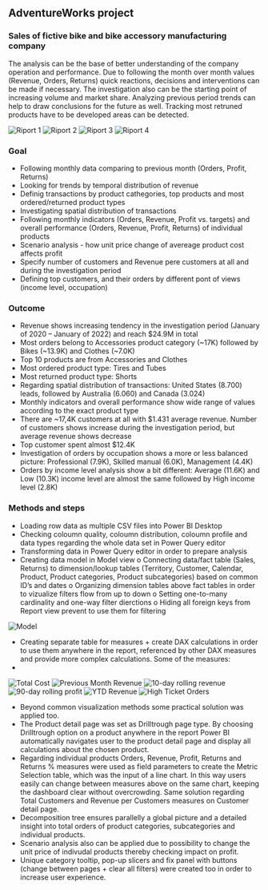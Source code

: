 ## AdventureWorks project
### Sales of fictive bike and bike accessory manufacturing company 
The analysis can be the base of better understanding of the company operation and performance. Due to following the month over month values (Revenue, Orders, Returns) quick reactions, decisions and interventions can be made if necessary. The investigation also can be the starting point of increasing volume and market share. Analyzing previous period trends can help to draw conclusions for the future as well. Tracking most retruned products have to be developed areas can be detected.

![Riport 1](https://github.com/user-attachments/assets/a7516a3d-7cb3-4c6b-af40-f3324fd346b0)
![Riport 2](https://github.com/user-attachments/assets/ebea22e3-e29a-4fb1-b950-d2aad23e6063)
![Riport 3](https://github.com/user-attachments/assets/3b38abf4-c535-44ac-8b05-7958be95d775)
![Riport 4](https://github.com/user-attachments/assets/c065fb3c-35cf-4983-b640-284144f8d74d)
### Goal
-	Following monthly data comparing to previous month (Orders, Profit, Returns)
-	Looking for trends by temporal distribution of revenue
-	Definig transactions by product cathegories, top products and most ordered/returned product types
-	Investigating spatial distribution of transactions
-	Following monthly indicators (Orders, Revenue, Profit vs. targets) and overall performance (Orders, Revenue, Profit, Returns) of individual products
-	Scenario analysis - how unit price change of avereage product cost affects profit
-	Specify number of customers and Revenue pere customers at all and during the investigation period
-	Defining top customers, and their orders by different pont of views (income level, occupation)
### Outcome
-	Revenue shows increasing tendency in the investigation period (January of 2020 – January of 2022) and reach $24.9M in total
-	Most orders belong to Accessories product category (~17K) followed by Bikes (~13.9K) and Clothes (~7.0K)
-	Top 10 products are from Accessories and Clothes
-	Most ordered product type: Tires and Tubes
-	Most returned product type: Shorts
-	Regarding spatial distribution of transactions: United States (8.700) leads, followed by Australia (6.060) and Canada (3.024)
-	Monthly indicators and overall performance show wide range of values according to the exact product type
-	There are ~17,4K customers at all with $1.431 average revenue. Number of customers shows increase during the investigation period, but average revenue shows decrease
-	Top customer spent almost $12.4K
-	Investigation of orders by occupation shows a more or less balanced picture: Professional (7.9K), Skilled manual (6.0K), Management (4.4K)
-	Orders by income level analysis show a bit different: Average (11.6K) and Low (10.3K) income level are almost the same followed by High income level (2.8K)
### Methods and steps
-	Loading row data as multiple CSV files into Power BI Desktop
-	Checking coloumn quality, coloumn distribution, coloumn profile and data types regarding the whole data set in Power Query editor
-	Transforming data in Power Query editor in order to prepare analysis
-	Creating data model in Model view
o	Connecting data/fact table (Sales, Returns) to dimension/lookup tables (Territory, Customer, Calendar, Product, Product categories, Product subcategories) based on common ID’s and dates
o	Organizing dimension tables above fact tables in order to vizualize filters flow from up to down
o	Setting one-to-many cardinality and one-way filter dierctions
o	Hiding all foreign keys from Report view prevent to use them for filtering

![Model](https://github.com/user-attachments/assets/df3b680b-950c-4e5f-9ab8-cd549e580996)
-	Creating separate table for measures + create DAX calculations in order to use them anywhere in the report, referenced by other DAX measures and provide more complex calculations. Some of the measures:
-	
![Total Cost](https://github.com/user-attachments/assets/85fdb6f5-6af9-458e-a623-cfb7d6db4a8c)
![Previous Month Revenue](https://github.com/user-attachments/assets/e5f1c7c5-aca8-4205-8779-5e2caaf5ebfb)
![10-day rolling revenue](https://github.com/user-attachments/assets/62aaa5e3-9e78-456b-b08c-984d5ae53aa1)
![90-day rolling profit](https://github.com/user-attachments/assets/88751816-24ff-4ff2-ab5d-78042917a024)
![YTD Revenue](https://github.com/user-attachments/assets/2eb531d0-c526-410a-a2e9-cbd10b729659)
![High Ticket Orders](https://github.com/user-attachments/assets/5333ae30-8ec3-4708-b5e1-3e96da9919e4)
-	Beyond common visualization methods some practical solution was applied too.
-	The Product detail page was set as Drilltrough page type. By choosing Drilltrough option on a product anywhere in the report Power BI automatically navigates user to the product detail page and display all calculations about the chosen product.
-	Regarding individual products Orders, Revenue, Profit, Returns and Returns % measures were used as field parameters to create the Metric Selection table, which was the input of a line chart. In this way users easily can change between measures above on the same chart, keeping the dashboard clear without overcrowding. Same solution regarding Total Customers and Revenue per Customers measures on Customer detail page.
-	Decomposition tree ensures parallelly a global picture and a detailed insight into total orders of product categories, subcategories and individual products.
-	Scenario analysis also can be applied due to possibility to change the unit price of indivudal products thereby checking impact on profit.
-	Unique category tooltip, pop-up slicers and fix panel with buttons (change between pages + clear all filters) were created too in order to increase user experience.
